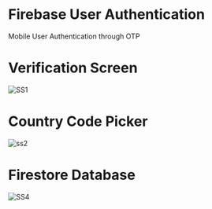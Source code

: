 # Firebase User Authentication
 Mobile User Authentication through OTP
# Verification Screen
![SS1](https://user-images.githubusercontent.com/54818560/82918148-f0f6c580-9f91-11ea-9beb-62f01a2969c6.png)
# Country Code Picker
![ss2](https://user-images.githubusercontent.com/54818560/82918257-1552a200-9f92-11ea-948d-941ae14c39a2.png)
# Firestore Database
![SS4](https://user-images.githubusercontent.com/54818560/82918437-5b0f6a80-9f92-11ea-89ad-103529076517.PNG)
